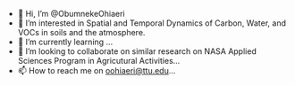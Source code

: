 - 👋 Hi, I’m @ObumnekeOhiaeri
- 👀 I’m interested in Spatial and Temporal Dynamics of Carbon, Water, and VOCs in soils and the atmosphere.
- 🌱 I’m currently learning ...
- 💞️ I’m looking to collaborate on similar research on NASA Applied  Sciences Program in Agricutural Activities...
- 📫 How to reach me on oohiaeri@ttu.edu...

<!---
ObumnekeOhiaeri/ObumnekeOhiaeri is a ✨ special ✨ repository because its `README.md` (this file) appears on your GitHub profile.
You can click the Preview link to take a look at your changes.
--->
